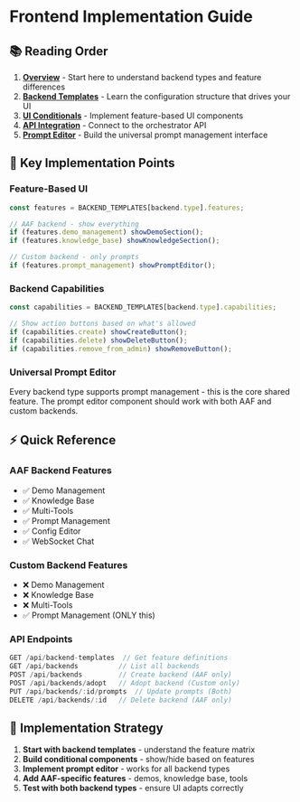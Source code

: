 # Frontend Implementation Guide

## 📚 **Reading Order**

1. **[Overview](01_OVERVIEW.md)** - Start here to understand backend types and feature differences
2. **[Backend Templates](02_BACKEND_TEMPLATES.md)** - Learn the configuration structure that drives your UI
3. **[UI Conditionals](03_UI_CONDITIONALS.md)** - Implement feature-based UI components  
4. **[API Integration](04_API_INTEGRATION.md)** - Connect to the orchestrator API
5. **[Prompt Editor](05_PROMPT_EDITOR.md)** - Build the universal prompt management interface

## 🎯 **Key Implementation Points**

### **Feature-Based UI**
```javascript
const features = BACKEND_TEMPLATES[backend.type].features;

// AAF backend - show everything
if (features.demo_management) showDemoSection();
if (features.knowledge_base) showKnowledgeSection();

// Custom backend - only prompts  
if (features.prompt_management) showPromptEditor();
```

### **Backend Capabilities**
```javascript
const capabilities = BACKEND_TEMPLATES[backend.type].capabilities;

// Show action buttons based on what's allowed
if (capabilities.create) showCreateButton();
if (capabilities.delete) showDeleteButton(); 
if (capabilities.remove_from_admin) showRemoveButton();
```

### **Universal Prompt Editor**
Every backend type supports prompt management - this is the core shared feature. The prompt editor component should work with both AAF and custom backends.

## ⚡ **Quick Reference**

### **AAF Backend Features**
- ✅ Demo Management
- ✅ Knowledge Base  
- ✅ Multi-Tools
- ✅ Prompt Management
- ✅ Config Editor
- ✅ WebSocket Chat

### **Custom Backend Features**  
- ❌ Demo Management
- ❌ Knowledge Base
- ❌ Multi-Tools  
- ✅ Prompt Management (ONLY this)

### **API Endpoints**
```javascript
GET /api/backend-templates  // Get feature definitions
GET /api/backends          // List all backends
POST /api/backends         // Create backend (AAF only)
POST /api/backends/adopt   // Adopt backend (Custom only)
PUT /api/backends/:id/prompts  // Update prompts (Both)
DELETE /api/backends/:id   // Delete backend (AAF only)
```

## 🔧 **Implementation Strategy**

1. **Start with backend templates** - understand the feature matrix
2. **Build conditional components** - show/hide based on features
3. **Implement prompt editor** - works for all backend types
4. **Add AAF-specific features** - demos, knowledge base, tools
5. **Test with both backend types** - ensure UI adapts correctly
